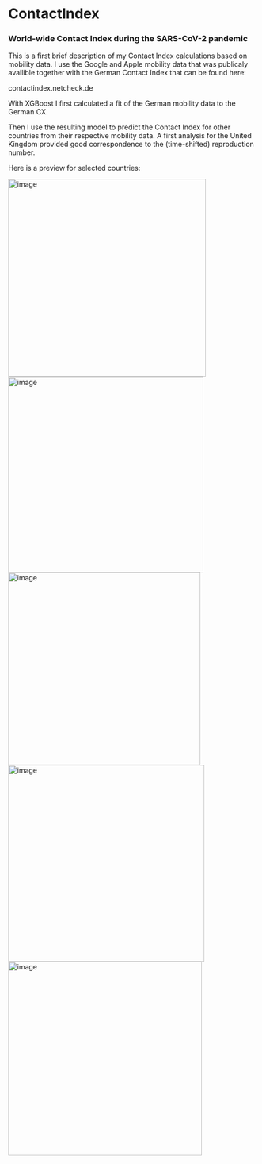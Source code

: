 # ContactIndex
### World-wide Contact Index during the SARS-CoV-2 pandemic

This is a first brief description of my Contact Index calculations based on mobility data. I use the Google and Apple mobility data that was publicaly availible together with the German Contact Index that can be found here:

contactindex.netcheck.de

With XGBoost I first calculated a fit of the German mobility data to the German CX. 

Then I use the resulting model to predict the Contact Index for other countries from their respective mobility data. A first analysis for the United Kingdom provided good correspondence to the (time-shifted) reproduction number.

Here is a preview for selected countries:

<img width="399" alt="image" src="https://user-images.githubusercontent.com/127544698/224412824-58624381-cb85-45c7-b442-10d2267f2d59.png">

<img width="394" alt="image" src="https://user-images.githubusercontent.com/127544698/224418262-c42437d5-a191-47ac-a70d-64c00d5d196e.png">

<img width="388" alt="image" src="https://user-images.githubusercontent.com/127544698/224418390-38cec8b9-fe8b-43a5-be56-97871503a1cc.png">

<img width="396" alt="image" src="https://user-images.githubusercontent.com/127544698/224413545-aa71a262-9a5e-4854-b247-b53a4f6fa003.png">

<img width="391" alt="image" src="https://user-images.githubusercontent.com/127544698/224413592-ee23173e-2ae2-43f3-bb2d-24c752e31ced.png">

